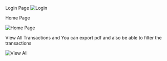 Login Page
![Login](https://github.com/Girijamohantashankar/PocketSaving-App/assets/107687722/683cba06-f82c-48bd-9ddc-d88eb8f2cf51)



Home Page

![Home Page](https://github.com/Girijamohantashankar/PocketSaving-App/assets/107687722/e099596f-d788-4183-809c-19b477d5eb80)

View All Transactions and You can export pdf and also be able to filter the transactions

![View All](https://github.com/Girijamohantashankar/PocketSaving-App/assets/107687722/13bd8d35-3cb4-4ae6-b9cc-a836796b95bd)
